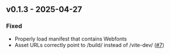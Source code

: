 ## v0.1.3 - 2025-04-27

### Fixed

- Properly load manifest that contains Webfonts
- Asset URLs correctly point to /build/ instead of /vite-dev/ ([#7](https://github.com/luislavena/crystal-vite/issues/7))
